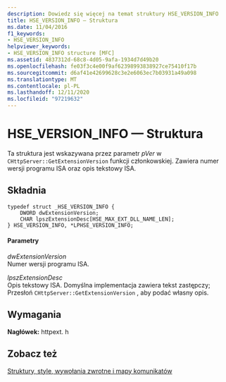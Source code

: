 ```yaml
---
description: Dowiedz się więcej na temat struktury HSE_VERSION_INFO
title: HSE_VERSION_INFO — Struktura
ms.date: 11/04/2016
f1_keywords:
- HSE_VERSION_INFO
helpviewer_keywords:
- HSE_VERSION_INFO structure [MFC]
ms.assetid: 4837312d-68c8-4d05-9afa-1934d7d49b20
ms.openlocfilehash: fe03f3c4e00f9af62398993838927ce75410f17b
ms.sourcegitcommit: d6af41e42699628c3e2e6063ec7b03931a49a098
ms.translationtype: MT
ms.contentlocale: pl-PL
ms.lasthandoff: 12/11/2020
ms.locfileid: "97219632"
---
```

# <a name="hse_version_info-structure"></a>HSE_VERSION_INFO — Struktura

Ta struktura jest wskazywana przez parametr *pVer* w `CHttpServer::GetExtensionVersion` funkcji członkowskiej. Zawiera numer wersji programu ISA oraz opis tekstowy ISA.

## <a name="syntax"></a>Składnia

```
typedef struct _HSE_VERSION_INFO {
    DWORD dwExtensionVersion;
    CHAR lpszExtensionDesc[HSE_MAX_EXT_DLL_NAME_LEN];
} HSE_VERSION_INFO, *LPHSE_VERSION_INFO;
```

#### <a name="parameters"></a>Parametry

*dwExtensionVersion*<br/>
Numer wersji programu ISA.

*lpszExtensionDesc*<br/>
Opis tekstowy ISA. Domyślna implementacja zawiera tekst zastępczy; Przesłoń `CHttpServer::GetExtensionVersion` , aby podać własny opis.

## <a name="requirements"></a>Wymagania

**Nagłówek:** httpext. h

## <a name="see-also"></a>Zobacz też

[Struktury, style, wywołania zwrotne i mapy komunikatów](../../mfc/reference/structures-styles-callbacks-and-message-maps.md)

